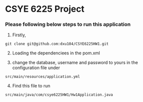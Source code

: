 # CSYE 6225 Project

### Please following below steps to run this application

1. Firstly, 
```git
git clone git@github.com:dxu104/CSYE6225HW1.git
```

2. Loading the dependenciees in the pom.xml 

3. change the database, username and password to yours 
in the configuration file under
```
src/main/resources/application.yml
```

4. Find this file to run
```
src/main/java/com/csye6225HW1/Hw1Application.java
```

